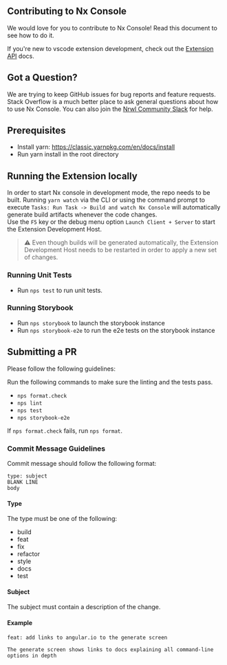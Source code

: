 ## Contributing to Nx Console

We would love for you to contribute to Nx Console! Read this document to see how to do it.

If you're new to vscode extension development, check out the [Extension API](https://code.visualstudio.com/api) docs.

## Got a Question?

We are trying to keep GitHub issues for bug reports and feature requests. Stack Overflow is a much better place to ask general questions about how to use Nx Console. You can also join the [Nrwl Community Slack](go.nrwl.io/join-slack?utm_source=nxconsole) for help.

## Prerequisites

- Install yarn: https://classic.yarnpkg.com/en/docs/install
- Run yarn install in the root directory

## Running the Extension locally

In order to start Nx console in development mode, the repo needs to be built. Running `yarn watch` via the CLI or using the command prompt to execute `Tasks: Run Task -> Build and watch Nx Console` will automatically generate build artifacts whenever the code changes. </br>
Use the `F5` key or the debug menu option `Launch Client + Server` to start the Extension Development Host.

> :warning: Even though builds will be generated automatically, the Extension Development Host needs to be restarted in order to apply a new set of changes.

### Running Unit Tests

- Run `nps test` to run unit tests.

### Running Storybook

- Run `nps storybook` to launch the storybook instance
- Run `nps storybook-e2e` to run the e2e tests on the storybook instance

## Submitting a PR

Please follow the following guidelines:

Run the following commands to make sure the linting and the tests pass.

- `nps format.check`
- `nps lint`
- `nps test`
- `nps storybook-e2e`

If `nps format.check` fails, run `nps format`.

### Commit Message Guidelines

Commit message should follow the following format:

```
type: subject
BLANK LINE
body
```

#### Type

The type must be one of the following:

- build
- feat
- fix
- refactor
- style
- docs
- test

#### Subject

The subject must contain a description of the change.

#### Example

```
feat: add links to angular.io to the generate screen

The generate screen shows links to docs explaining all command-line options in depth
```
